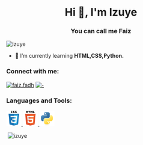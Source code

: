 <h1 align="center">Hi 👋, I'm Izuye</h1>
<h3 align="center">You can call me Faiz</h3>

<p align="left"> <img src="https://komarev.com/ghpvc/?username=izuye&label=Profile%20views&color=0e75b6&style=flat" alt="izuye" /> </p>

- 🌱 I’m currently learning **HTML,CSS,Python.**

<h3 align="left">Connect with me:</h3>
<p align="left">
<a href="https://instagram.com/faiz.fadh" target="blank"><img align="center" src="https://raw.githubusercontent.com/rahuldkjain/github-profile-readme-generator/master/src/images/icons/Social/instagram.svg" alt="faiz.fadh" height="30" width="40" /></a>
<a href="https://www.youtube.com/c/-" target="blank"><img align="center" src="https://raw.githubusercontent.com/rahuldkjain/github-profile-readme-generator/master/src/images/icons/Social/youtube.svg" alt="-" height="30" width="40" /></a>
</p>

<h3 align="left">Languages and Tools:</h3>
<p align="left"> <a href="https://www.w3schools.com/css/" target="_blank"> <img src="https://raw.githubusercontent.com/devicons/devicon/master/icons/css3/css3-original-wordmark.svg" alt="css3" width="40" height="40"/> </a> <a href="https://www.w3.org/html/" target="_blank"> <img src="https://raw.githubusercontent.com/devicons/devicon/master/icons/html5/html5-original-wordmark.svg" alt="html5" width="40" height="40"/> </a> <a href="https://www.python.org" target="_blank"> <img src="https://raw.githubusercontent.com/devicons/devicon/master/icons/python/python-original.svg" alt="python" width="40" height="40"/> </a> </p>

<p>&nbsp;<img align="center" src="https://github-readme-stats.vercel.app/api?username=izuye&show_icons=true&locale=en" alt="izuye" /></p>
